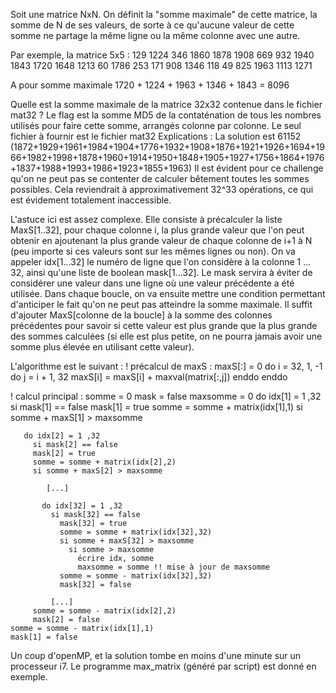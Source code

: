 Soit une matrice NxN. On définit la "somme maximale" de cette matrice, la somme de N de ses valeurs, de sorte à ce qu'aucune valeur de cette somme ne partage la même ligne ou la même colonne avec une autre.

Par exemple, la matrice 5x5 :
  129 1224  346 1860 1878
 1908  669  932 1940 1843
 1720 1648 1213   60 1786
  253  171  908 1346  118
   49  825 1963 1113 1271

A pour somme maximale 1720 + 1224 + 1963 + 1346 + 1843 = 8096

Quelle est la somme maximale de la matrice 32x32 contenue dans le fichier mat32 ? Le flag est la somme MD5 de la contaténation de tous les nombres utilisés pour faire cette somme, arrangés colonne par colonne.
Le seul fichier à fournir est le fichier mat32
Explications :
La solution est 61152 (1872+1929+1961+1984+1904+1776+1932+1908+1876+1921+1926+1694+1966+1982+1998+1878+1960+1914+1950+1848+1905+1927+1756+1864+1976+1837+1988+1993+1986+1923+1855+1963)
Il est évident pour ce challenge qu'on ne peut pas se contenter de calculer bêtement toutes les sommes possibles. Cela reviendrait à approximativement 32^33 opérations, ce qui est évidement totalement inaccessible.

L'astuce ici est assez complexe. Elle consiste à précalculer la liste MaxS[1..32], pour chaque colonne i, la plus grande valeur que l'on peut obtenir en ajoutenant la plus grande valeur de chaque colonne de i+1 à N (peu importe si ces valeurs sont sur les mêmes lignes ou non).
On va appeler idx[1...32] le numéro de ligne que l'on considère à la colonne 1 ... 32, ainsi qu'une liste de boolean mask[1...32]. Le mask servira à éviter de considérer une valeur dans une ligne où une valeur précédente a été utilisée.
Dans chaque boucle, on va ensuite mettre une condition permettant d'anticiper le fait qu'on ne peut pas atteindre la somme maximale. Il suffit d'ajouter MaxS[colonne de la boucle] à la somme des colonnes précédentes pour savoir si cette valeur est plus grande que la plus grande des sommes calculées (si elle est plus petite, on ne pourra jamais avoir une somme plus élevée en utilisant cette valeur).

L'algorithme est le suivant :
! précalcul de maxS :
maxS[:] = 0
do i = 32, 1, -1
    do j = i + 1, 32
        maxS[i] = maxS[i] + maxval(matrix[:,j])
    enddo
enddo

! calcul principal :
somme = 0
mask = false
maxsomme = 0
do idx[1] = 1 ,32
  si mask[1] == false
    mask[1] = true
    somme = somme + matrix(idx[1],1)
    si somme + maxS[1] > maxsomme

       do idx[2] = 1 ,32
         si mask[2] == false
         mask[2] = true
         somme = somme + matrix(idx[2],2)
         si somme + maxS[2] > maxsomme

            [...]

           do idx[32] = 1 ,32
             si mask[32] == false
               mask[32] = true
               somme = somme + matrix(idx[32],32)
               si somme + maxS[32] > maxsomme
                 si somme > maxsomme
                   écrire idx, somme
                   maxsomme = somme !! mise à jour de maxsomme
               somme = somme - matrix(idx[32],32)
               mask[32] = false

             [...]
         somme = somme - matrix(idx[2],2)
         mask[2] = false
    somme = somme - matrix(idx[1],1)
    mask[1] = false

Un coup d'openMP, et la solution tombe en moins d'une minute sur un processeur i7. Le programme max_matrix (généré par script) est donné en exemple.

